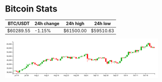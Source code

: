 # Bitcoin Stats

BTC/USDT|24h change|24h high|24h low|
|---|---|---|---|
|$60289.55|-1.15%|$61500.00|$59510.63|

<img src="./chart.svg">
